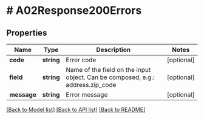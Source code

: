 # # A02Response200Errors

## Properties

Name | Type | Description | Notes
------------ | ------------- | ------------- | -------------
**code** | **string** | Error code | [optional]
**field** | **string** | Name of the field on the input object. Can be composed, e.g.: address.zip_code | [optional]
**message** | **string** | Error message | [optional]

[[Back to Model list]](../../README.md#models) [[Back to API list]](../../README.md#endpoints) [[Back to README]](../../README.md)
